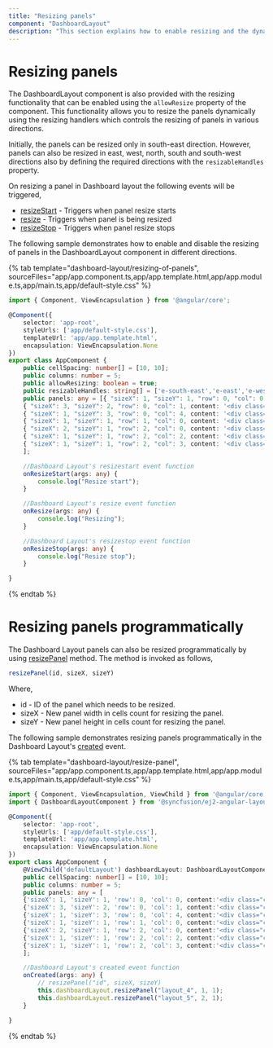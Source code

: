 ```yaml
---
title: "Resizing panels"
component: "DashboardLayout"
description: "This section explains how to enable resizing and the dynamic resizing of panels within the layout in Essential JS 2 DashboardLayout component"
---
```


# Resizing panels

The DashboardLayout component is also provided with the resizing functionality that can be enabled using the `allowResize` property of the component. This functionality allows you to resize the panels dynamically using the resizing handlers which controls the resizing of panels in various directions.

Initially, the panels can be resized only in south-east direction. However, panels can also be resized in east, west, north, south and south-west directions also by defining the required directions with the `resizableHandles` property.

On resizing a panel in Dashboard layout the following events will be triggered,
* [resizeStart](https://ej2.syncfusion.com/angular/documentation/api/dashboard-layout/#resizestart) - Triggers when panel resize starts
* [resize](https://ej2.syncfusion.com/angular/documentation/api/dashboard-layout/#resize) - Triggers when panel is being resized
* [resizeStop](https://ej2.syncfusion.com/angular/documentation/api/dashboard-layout/#resizestop) - Triggers when panel resize stops

The following sample demonstrates how to enable and disable the resizing of panels in the DashboardLayout component in different directions.

{% tab template="dashboard-layout/resizing-of-panels", sourceFiles="app/app.component.ts,app/app.template.html,app/app.module.ts,app/main.ts,app/default-style.css" %}

```typescript
import { Component, ViewEncapsulation } from '@angular/core';

@Component({
    selector: 'app-root',
    styleUrls: ['app/default-style.css'],
    templateUrl: 'app/app.template.html',
    encapsulation: ViewEncapsulation.None
})
export class AppComponent {
    public cellSpacing: number[] = [10, 10];
    public columns: number = 5;
    public allowResizing: boolean = true;
    public resizableHandles: string[] = ['e-south-east','e-east','e-west','e-north','e-south'];
    public panels: any = [{ "sizeX": 1, "sizeY": 1, "row": 0, "col": 0, content: '<div class="content">0</div>' },
    { "sizeX": 3, "sizeY": 2, "row": 0, "col": 1, content: '<div class="content">1</div>' },
    { "sizeX": 1, "sizeY": 3, "row": 0, "col": 4, content: '<div class="content">2</div>' },
    { "sizeX": 1, "sizeY": 1, "row": 1, "col": 0, content: '<div class="content">3</div>' },
    { "sizeX": 2, "sizeY": 1, "row": 2, "col": 0, content: '<div class="content">4</div>' },
    { "sizeX": 1, "sizeY": 1, "row": 2, "col": 2, content: '<div class="content">5</div>' },
    { "sizeX": 1, "sizeY": 1, "row": 2, "col": 3, content: '<div class="content">6</div>' }
    ];

    //Dashboard Layout's resizestart event function
    onResizeStart(args: any) {
        console.log("Resize start");
    }

    //Dashboard Layout's resize event function
    onResize(args: any) {
        console.log("Resizing");
    }

    //Dashboard Layout's resizestop event function
    onResizeStop(args: any) {
        console.log("Resize stop");
    }

}
```

{% endtab %}

# Resizing panels programmatically

The Dashboard Layout panels can also be resized programmatically by using [resizePanel](https://ej2.syncfusion.com/angular/documentation/api/dashboard-layout/#resizepanel) method. The method is invoked as follows,

```js
resizePanel(id, sizeX, sizeY)

```

Where,
* id - ID of the panel which needs to be resized.
* sizeX - New panel width in cells count for resizing the panel.
* sizeY - New panel height in cells count for resizing the panel.

The following sample demonstrates resizing panels programmatically in the Dashboard Layout's [created](https://ej2.syncfusion.com/angular/documentation/api/dashboard-layout/#created) event.

{% tab template="dashboard-layout/resize-panel", sourceFiles="app/app.component.ts,app/app.template.html,app/app.module.ts,app/main.ts,app/default-style.css" %}

```typescript
import { Component, ViewEncapsulation, ViewChild } from '@angular/core';
import { DashboardLayoutComponent } from '@syncfusion/ej2-angular-layouts';

@Component({
    selector: 'app-root',
    styleUrls: ['app/default-style.css'],
    templateUrl: 'app/app.template.html',
    encapsulation: ViewEncapsulation.None
})
export class AppComponent {
    @ViewChild('defaultLayout') dashboardLayout: DashboardLayoutComponent;
    public cellSpacing: number[] = [10, 10];
    public columns: number = 5;
    public panels: any = [
    {'sizeX': 1, 'sizeY': 1, 'row': 0, 'col': 0, content:'<div class="content">0</div>'},
    {'sizeX': 3, 'sizeY': 2, 'row': 0, 'col': 1, content:'<div class="content">1</div>'},
    {'sizeX': 1, 'sizeY': 3, 'row': 0, 'col': 4, content:'<div class="content">2</div>'},
    {'sizeX': 1, 'sizeY': 1, 'row': 1, 'col': 0, content:'<div class="content">3</div>'},
    {'sizeX': 2, 'sizeY': 1, 'row': 2, 'col': 0, content:'<div class="content">4</div>'},
    {'sizeX': 1, 'sizeY': 1, 'row': 2, 'col': 2, content:'<div class="content">5</div>'},
    {'sizeX': 1, 'sizeY': 1, 'row': 2, 'col': 3, content:'<div class="content">6</div>'},
    ];

    //Dashboard Layout's created event function
    onCreated(args: any) {
        // resizePanel("id", sizeX, sizeY)
        this.dashboardLayout.resizePanel("layout_4", 1, 1);
        this.dashboardLayout.resizePanel("layout_5", 2, 1);
    }

}
```

{% endtab %}
